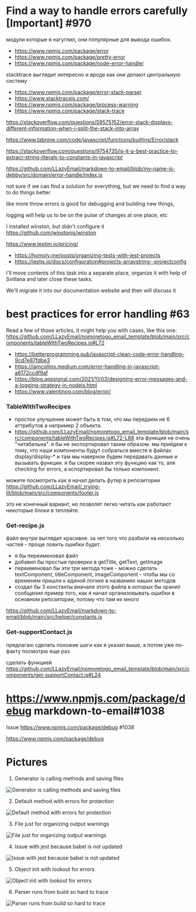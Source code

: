 # Find a way to handle errors carefully [Important] #970

модули которые я нагуглил, они популярные для вывода ошибок.

- https://www.npmjs.com/package/error
- https://www.npmjs.com/package/pretty-error
- https://www.npmjs.com/package/node-error-handler

stacktrace выглядит интересно и вроде как они делают центральную систему

- https://www.npmjs.com/package/error-stack-parser
- https://www.stacktracejs.com/
- https://www.npmjs.com/package/process-warning
- https://www.npmjs.com/package/stack-trace

https://stackoverflow.com/questions/59575152/error-stack-displays-different-information-when-i-split-the-stack-into-array

https://www.tabnine.com/code/javascript/functions/builtins/Error/stack

https://stackoverflow.com/questions/9754735/is-it-a-best-practice-to-extract-string-literals-to-constants-in-javascript

https://github.com/LLazyEmail/markdown-to-email/blob/my-name-is-debby/src/domain/error-handle/index.js

not sure if we can find a solution for everything, but we need to find a way to do things better

like more throw errors is good for debugging and building new things,

logging will help us to be on the pulse of changes at one place, etc

I installed winston, but didn't configure it https://github.com/winstonjs/winston

https://www.testim.io/pricing/

- https://homoly.me/posts/organizing-tests-with-jest-projects
- https://jestjs.io/docs/configuration#projects-arraystring--projectconfig

I'll move contents of this task into a separate place, organize it with help of Svitlana and later close these tasks.

We'll migrate it into our documentation website and then will discuss it

# best practices for error handling #63

Read a few of those articles, it might help you with cases, like this one: https://github.com/LLazyEmail/nomoretogo_email_template/blob/main/src/components/tableWithTwoRecipes.js#L72

- https://betterprogramming.pub/javascript-clean-code-error-handling-9cd7e87fdbe3
- https://iaincollins.medium.com/error-handling-in-javascript-a6172ccdf9af
- https://blog.appsignal.com/2021/11/03/designing-error-messages-and-a-logging-strategy-in-nodejs.html
- https://www.valentinog.com/blog/error/

### TableWithTwoRecipes

- простое улучшение может быть в том, что мы передаем не 6 аттрибутов а например 2 объекта.
- https://github.com/LLazyEmail/nomoretogo_email_template/blob/main/src/components/tableWithTwoRecipes.js#L72-L88
эта функция не очень "читабельна". я бы не экспортировал таким образом.
мы прийдем к тому, что наши компоненты будут собраться вместе в файлах display/display-* и там мы наверное будем передавать данные и вызывать функции.
я бы скорее назвал эту функцию как то, аля checking for errors, а кспортировал бы только компонент.

можете посмотреть как я начал делать футер в репозитории https://github.com/LLazyEmail/_trying-lit/blob/main/src/components/footer.js

это не конечный вариант, но позволят легко читать как работают некоторые блоки в теплейте.

### Get-recipe.js

файл внутри выглядит красивее. за чет того что разбили на несколько частей - проще ловить ошибки будет.

- я бы переименовал файл
- добавил бы простые проверки в getTitle, getText, getImage
- переименовал бы эти три метода тоже - можно сделать textComponent, titleComponent, imageComponent - чтобы мы со временем пришли к единой логике в названиях наших методов
- создал бы 3 константы вначале этого файла в которых бы хранил сообщения
пример того, как я начал организовывать ошибки в основном репозитории, потому что там их много

https://github.com/LLazyEmail/markdown-to-email/blob/main/src/helper/constants.js

### Get-supportContact.js

предлагаю сделать похожие шаги как я указал выше, а потом уже по-факту посмотрю еще раз

сделать функцией https://github.com/LLazyEmail/nomoretogo_email_template/blob/main/src/components/get-supportContact.js#L24

# https://www.npmjs.com/package/debug markdown-to-email#1038

Issue https://www.npmjs.com/package/debug #1038

https://www.npmjs.com/package/debug

# Pictures

1. Generator is calling methods and saving files 

![Generator is calling methods and saving files](https://github.com/LLazyEmail/awesome-email-marketing/blob/main/images%20folder/MindMap1.png "Generator is calling methods and saving files")

2. Default method with errors for protection

![Default method with errors for protection](https://github.com/LLazyEmail/awesome-email-marketing/blob/main/images%20folder/default-method-with-errors-for-protection.png "Default method with errors for protection")

3. File just for organizing output warnings

![File just for organizing output warnings](https://github.com/LLazyEmail/awesome-email-marketing/blob/main/images%20folder/file-just-for-organizing-output-warnings.png "File just for organizing output warnings")

4. Issue with jest because babel is not updated

![Issue with jest because babel is not updated](https://github.com/LLazyEmail/awesome-email-marketing/blob/main/images%20folder/issue-with-jest-because-babel-is-not-updated.png "Issue with jest because babel is not updated")

5. Object init with lookout for errors

![Object init with lookout for errors](https://github.com/LLazyEmail/awesome-email-marketing/blob/main/images%20folder/object-init-with-lookout-for-errors.png "Object init with lookout for errors")

6. Parser runs from build so hard to trace

![Parser runs from build so hard to trace](https://github.com/LLazyEmail/awesome-email-marketing/blob/main/images%20folder/parser-runs-from-build-so-hard-to-trace.png "Parser runs from build so hard to trace")
